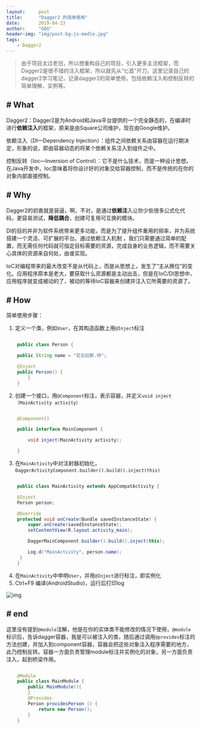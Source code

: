 ```yaml
---
layout:     post
title:      "Dagger2 的简单使用"
date:       2019-04-23
author:     "GDG"
header-img: "img/post-bg-js-modle.jpg"
tags:
    - Dagger2
---
```


> 由于项目太过老旧，所以想重构自己的项目，引入更多主流框架，而Dagger2是很不错的注入框架，所以就先从“匕首”开刀，这里记录自己的dagger2学习笔记，记录dagger2的简单使用，包括依赖注入和控制反转的简单理解，实例等。
> 
## # What
Dagger2：Dagger2是为Android和Java平台提供的一个完全静态的，在编译时进行**依赖注入**的框架，原来是由Square公司维护，现在由Google维护。

依赖注入（DI—Dependency Injection）：组件之间依赖关系由容器在运行期决定，形象的说，即由容器动态的将某个依赖关系注入到组件之中。

控制反转（Ioc—Inversion of Control）：它不是什么技术，而是一种设计思想。在Java开发中，Ioc意味着将你设计好的对象交给容器控制，而不是传统的在你的对象内部直接控制。
## # Why
Dagger2的初衷就是装逼，啊，不对，是通过**依赖注**入让你少些很多公式化代码，更容易测试，**降低耦合**，创建可复用可互换的模块。

DI的目的并非为软件系统带来更多功能，而是为了提升组件重用的频率，并为系统搭建一个灵活、可扩展的平台。通过依赖注入机制
，我们只需要通过简单的配置，而无需任何代码就可指定目标需要的资源，完成自身的业务逻辑，而不需要关心具体的资源来自何处，由谁实现。

IoC对编程带来的最大改变不是从代码上，而是从思想上，发生了“主从换位”的变化。应用程序原本是老大，要获取什么资源都是主动出击，但是在IoC/DI思想中，应用程序就变成被动的了，被动的等待IoC容器来创建并注入它所需要的资源了。
## # How
简单使用步骤：

1. 定义一个类，例如`User`，在其构造函数上用`@Inject`标注
 
```java

    public class Person {

    public String name = "尼古拉斯.帅";

	@Inject
    public Person() {
    	}
	}
```

2. 创建一个接口，用`@Component`标注，表示容器，并定义`void inject（MainActivity activity）`

```java

	@Component()

	public interface MainComponent {

    	void inject(MainActivity activity);

	}

```

3. 在`MainActivity`中对注射器初始化，`DaggerActivityComponent.builder().build().inject(this)`

```java

	public class MainActivity extends AppCompatActivity {

    @Inject
    Person person;

    @Override
    protected void onCreate(Bundle savedInstanceState) {
        super.onCreate(savedInstanceState);
        setContentView(R.layout.activity_main);

        DaggerMainComponent.builder().build().inject(this);

        Log.d("MainActivity", person.name);
   	 }
	}


```
4. 在`MainActivity`中申明`User`，并用`@Inject`进行标注，即实例化
5. Ctrl+F9 编译(AndroidStudio)，运行后打印log

![img](/img/in-post/post_20190423135531.jpg)


## # end

这里没有提到`@module`注解，他是在你的实体类不能修改的情况下使用，`@module`标识后，告诉dagger容器，我是可以被注入的类，随后通过调用`@provides`标注的方法创建，并加入到component容器，容器会把这些对象注入程序需要的地方，此乃控制反转。容器一方面负责管理module标注并实例化的对象，另一方面负责注入，起到桥梁作用。



```java

	@Module
	public class MainModule {
    	public MainModule(){
    	}
    	@Provides
    	Person providesPerson () {
        	return new Person();
    	}
	}

```


